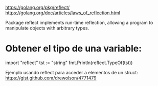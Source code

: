 https://golang.org/pkg/reflect/
https://golang.org/doc/articles/laws_of_reflection.html

Package reflect implements run-time reflection, allowing a program to manipulate objects with arbitrary types. 


# Obtener el tipo de una variable:

import "reflect"
tst := "string"
fmt.Println(reflect.TypeOf(tst))



Ejemplo usando reflect para acceder a elementos de un struct:
https://gist.github.com/drewolson/4771479
